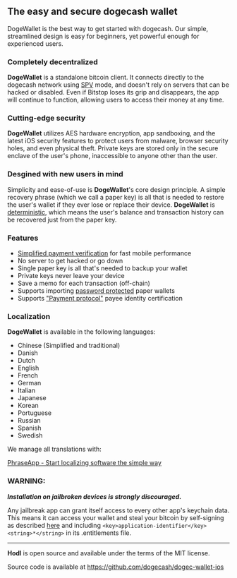 ## The easy and secure dogecash wallet

DogeWallet is the best way to get started with dogecash. Our simple, streamlined design is easy for beginners, yet powerful enough for experienced users.

### Completely decentralized

 **DogeWallet** is a standalone bitcoin client. It connects directly to the dogecash network using [SPV](https://en.bitcoin.it/wiki/Thin_Client_Security#Header-Only_Clients) mode, and doesn't rely on servers that can be hacked or disabled. Even if Bitstop loses its grip and disappears, the app will continue to function, allowing users to access their money at any time.

### Cutting-edge security

**DogeWallet** utilizes AES hardware encryption, app sandboxing, and the latest iOS security features to protect users from malware, browser security holes, and even physical theft. Private keys are stored only in the secure enclave of the user's phone, inaccessible to anyone other than the user.

### Desgined with new users in mind

Simplicity and ease-of-use is **DogeWallet**'s core design principle. A simple recovery phrase (which we call a paper key) is all that is needed to restore the user's wallet if they ever lose or replace their device. **DogeWallet** is [deterministic](https://github.com/bitcoin/bips/blob/master/bip-0032.mediawiki), which means the user's balance and transaction history can be recovered just from the paper key.

### Features

- [Simplified payment verification](https://github.com/bitcoin/bips/blob/master/bip-0037.mediawiki) for fast mobile performance
- No server to get hacked or go down
- Single paper key is all that's needed to backup your wallet
- Private keys never leave your device
- Save a memo for each transaction (off-chain)
- Supports importing [password protected](https://github.com/bitcoin/bips/blob/master/bip-0038.mediawiki) paper wallets
- Supports ["Payment protocol"](https://github.com/bitcoin/bips/blob/master/bip-0070.mediawiki) payee identity certification

### Localization

**DogeWallet** is available in the following languages:

- Chinese (Simplified and traditional)
- Danish
- Dutch
- English
- French
- German
- Italian
- Japanese
- Korean
- Portuguese
- Russian
- Spanish
- Swedish

We manage all translations with:

[PhraseApp - Start localizing software the simple way](https://phraseapp.com)

### WARNING:

***Installation on jailbroken devices is strongly discouraged.***

Any jailbreak app can grant itself access to every other app's keychain data. This means it can access your wallet and steal your bitcoin by self-signing as described [here](http://www.saurik.com/id/8) and including `<key>application-identifier</key><string>*</string>` in its .entitlements file.

---

**Hodl** is open source and available under the terms of the MIT license.

Source code is available at https://github.com/dogecash/dogec-wallet-ios
